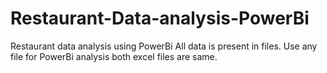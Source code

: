 # Restaurant-Data-analysis-PowerBi
Restaurant data analysis using PowerBi
All data is present in files.
Use any file for PowerBi analysis both excel files are same.
